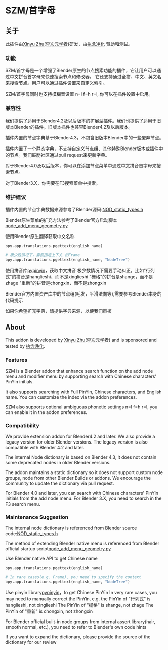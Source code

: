 # SZM/首字母

## 关于

此插件由[Xinyu Zhu(异次元学者)](email:xzhuah77@gmail.com)研发，由[执念净化](https://space.bilibili.com/3546704626321613)
赞助和测试。

### 功能

SZM/首字母是一个增强了Blender原生的节点搜索功能的插件，它让用户可以通过中文拼音首字母来快速搜索节点和修改器。
它还支持通过全拼、中文、英文名来搜索节点。用户可以通过插件设置来自定义索引。

SZM/首字母同时也支持模糊音设置 n=l f=h r=l, 你可以在插件设置中启用。

### 兼容性

我们提供了适用于Blender4.2及以后版本的扩展型插件。我们也提供了适用于旧版本Blender的插件。旧版本插件也兼容Blender4.2及以后版本。

插件内置的节点字典基于Blender4.3，不包含旧版本Blender中的一些废弃节点。

插件内置了一个静态字典，不支持自定义节点组、其他特殊Blender版本或插件中的节点。我们鼓励社区通过pull request来更新字典。

对于Blender4.0及以后版本，你可以在添加节点菜单中通过中文拼音首字母来搜索节点。

对于Blender3.X，你需要在F3搜索菜单中搜索。

### 维护建议

插件内置的节点字典数据来源参考了Blender源码:[NOD_static_types.h](https://github.com/blender/blender/blob/3e9578485f50b0d437fcbacb3b66218714867313/source/blender/nodes/NOD_static_types.h)

Blender原生菜单的扩充方法参考了Blender官方启动脚本[node_add_menu_geometry.py](https://github.com/blender/blender/blob/c9886ca90a7ece08d5ab742c8e07459ff9d3495e/scripts/startup/bl_ui/node_add_menu_geometry.py)

使用Blender原生翻译获取中文名称

```python
bpy.app.translations.pgettext(english_name)

# 极少数情况下，需要指定上下文 如Frame
bpy.app.translations.pgettext(english_name, "NodeTree")
```

使用拼音库[pypinyin](https://pypi.org/project/pypinyin/)，获取中文拼音
极少数情况下需要手动纠正，比如"行列式"的拼音是hanglieshi，而不是xinglieshi
"栅格"的拼音是shange，而不是zhage
"重新"的拼音是chongxin，而不是zhongxin

Blender官方内置资产库中的节点组(毛发，平滑法向等),需要参考Blender本身的代码提示

如果你希望扩充字典，请提供字典来源，以便我们审核

## About

This addon is developed by [Xinyu Zhu(异次元学者)](email:xzhuah77@gmail.com) and is sponsored and tested
by [执念净化](https://space.bilibili.com/3546704626321613).

### Features

SZM is a Blender addon that enhance search function on the add node menu and modifier menu by supporting search
with Chinese characters' PinYin initials.

It also supports searching with Full PinYin, Chinese characters, and English name. You can customize the index via the
addon preferences.

SZM also supports optional ambiguous phonetic settings n=l f=h r=l, you can enable it in the addon preferences.

### Compatibility

We provide extension addon for Blender4.2 and later. We also provide a legacy version for older Blender versions. The
legacy version is also compatible with Blender 4.2 and later.

The internal Node dictionary is based on Blender 4.3, it does not contain some deprecated nodes in older Blender
versions.

The addon maintains a static dictionary so it does not support custom node groups, node from other Blender Builds or
addons. We encourage the community to update the dictionary via pull request.

For Blender 4.0 and later, you can search with Chinese characters' PinYin initials from the add node menu.
For Blender 3.X, you need to search in the F3 search menu.

### Maintenance Suggestion

The internal node dictionary is referenced from Blender source
code:[NOD_static_types.h](https://github.com/blender/blender/blob/3e9578485f50b0d437fcbacb3b66218714867313/source/blender/nodes/NOD_static_types.h)

The method of extending Blender native menu is referenced from Blender official startup
script[node_add_menu_geometry.py](https://github.com/blender/blender/blob/c9886ca90a7ece08d5ab742c8e07459ff9d3495e/scripts/startup/bl_ui/node_add_menu_geometry.py)

Use Blender native API to get Chinese name

```python
bpy.app.translations.pgettext(english_name)

# In rare cases(e.g. Frame), you need to specify the context
bpy.app.translations.pgettext(english_name, "NodeTree")
```

Use pinyin library[pypinyin](https://pypi.org/project/pypinyin/)，to get Chinese PinYin
In very rare cases, you may need to manually correct the PinYin, e.g. the PinYin of "行列式" is hanglieshi, not
xinglieshi
The PinYin of "栅格" is shange, not zhage
The PinYin of "重新" is chongxin, not zhongxin

For Blender official built-in node groups from internal assert library(hair, smooth normal, etc.), you need to refer to
Blender's own code hints

If you want to expand the dictionary, please provide the source of the dictionary for our review

